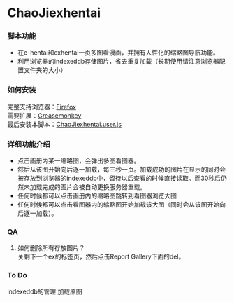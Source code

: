 # ChaoJiexhentai
### 脚本功能
*  在e-hentai和exhentai一页多图看漫画，并拥有人性化的缩略图导航功能。
*  利用浏览器的indexeddb存储图片，省去重复加载（长期使用请注意浏览器配置文件夹的大小）
### 如何安装
完整支持浏览器：[Firefox](http://sourceforge.net/projects/pcxfirefox/ "推荐pcx编译版")  
需要扩展：[Greasemonkey](https://addons.mozilla.org/zh-CN/firefox/addon/greasemonkey/?src=search)  
最后安装本脚本：[ChaoJiexhentai.user.js](https://github.com/gameclamp/ChaoJiexhentai/raw/master/ChaoJiexhentai.user.js)
### 详细功能介绍
*  点击画册内某一缩略图，会弹出多图看图器。  
*  然后从该图开始向后逐一加载，每三秒一页。加载成功的图片在显示的同时会被存放到浏览器的indexeddb中，留待以后查看的时候直接读取。而30秒后仍然未加载完成的图片会被自动更换服务器重载。  
*  任何时候都可以点击画册内的缩略图跳转到看图器浏览大图  
*  任何时候都可以点击看图器内的缩略图开始加载该大图（同时会从该图开始向后逐一加载）。  
### QA
1.  如何删除所有存放图片？  
    关剩下一个ex的标签页，然后点击Report Gallery下面的del。
### To Do
indexeddb的管理
加载原图

